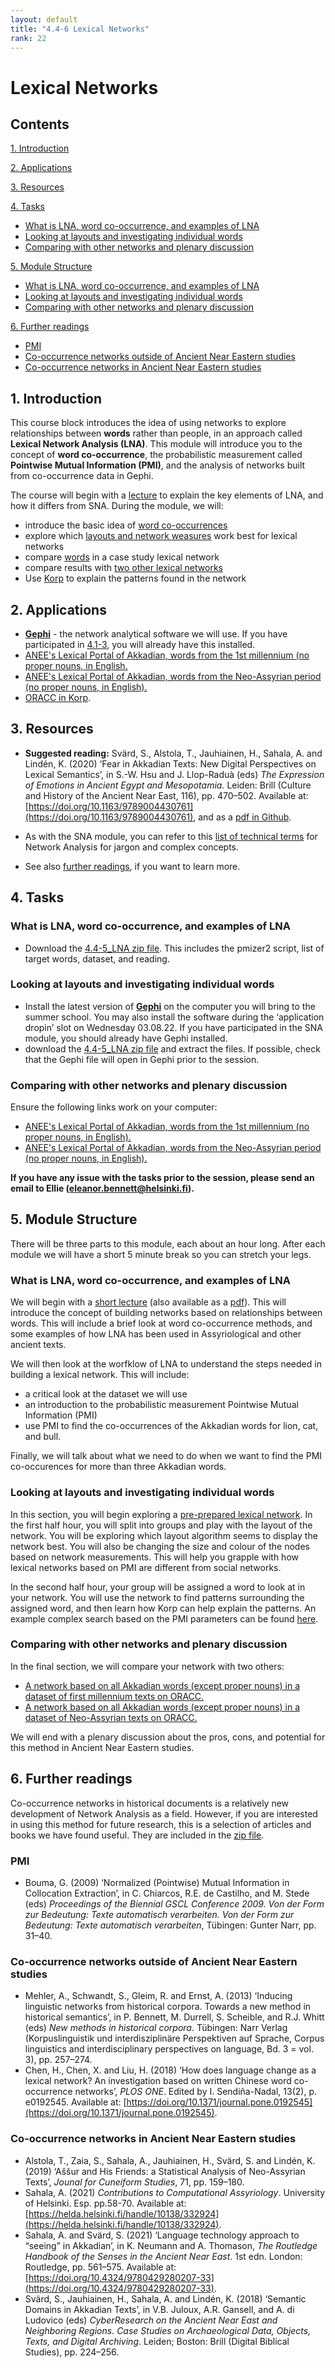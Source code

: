 ```yaml
---
layout: default
title: "4.4-6 Lexical Networks"
rank: 22
---
```


# Lexical Networks

## Contents
[1. Introduction](#intro)

[2. Applications](#apps)

[3. Resources](#resources)

[4. Tasks](#tasks)
* [What is LNA, word co-occurrence, and examples of LNA](#4.4_lecture_task)
* [Looking at layouts and investigating individual words](#4.5_layout_words_task)
* [Comparing with other networks and plenary discussion](#4.6_othernetworks_plenary_task)

[5. Module Structure](#module)
* [What is LNA, word co-occurrence, and examples of LNA](#4.4_lecture)
* [Looking at layouts and investigating individual words](#4.5_layout_words)
* [Comparing with other networks and plenary discussion](#4.6_othernetworks_plenary)

[6. Further readings](#furtherreadingsLNA)
* [PMI](#furtherreadings_PMI)
* [Co-occurrence networks outside of Ancient Near Eastern studies](#furtherreadings_co-occurence_out)
* [Co-occurrence networks in Ancient Near Eastern studies](#furtherreadings_co-occurence_in)

## <a id="intro">1. Introduction</a>

This course block introduces the idea of using networks to explore relationships between **words** rather than people, in an approach called **Lexical Network Analysis (LNA)**. This module will introduce you to the concept of **word co-occurrence**, the probabilistic measurement called **Pointwise Mutual Information (PMI)**, and the analysis of networks built from co-occurrence data in Gephi.

The course will begin with a [lecture](#4.4_lecture) to explain the key elements of LNA, and how it differs from SNA. During the module, we will:

* introduce the basic idea of [word co-occurrences](#4.4_lecture)
* explore which [layouts and network weasures](4.5_layout_words) work best for lexical networks
* compare [words](4.5_layout_words) in a case study lexical network
* compare results with [two other lexical networks](4.6_othernetworks_plenary)
* Use [Korp](4.5_layout_words) to explain the patterns found in the network

## <a id="apps">2. Applications</a>

* [**Gephi**](https://gephi.org/) - the network analytical software we will use. If you have participated in [4.1-3](daa/4_1-3_sna.md), you will already have this installed.
* [ANEE's Lexical Portal of Akkadian, words from the 1st millennium (no proper nouns, in English.](https://kielipankki.fi/tools/demo/anee/anee-portal-first-millennium-non-proper-2022-05-swapped/index.html)
* [ANEE's Lexical Portal of Akkadian, words from the Neo-Assyrian period (no proper nouns, in English).](https://kielipankki.fi/tools/demo/anee/anee-portal-neo-assyrian-all-non-proper-2022-05-swapped/index.html)
* [ORACC in Korp](https://korp.csc.fi/korp-test/oracc2021/?mode=other_languages#?lang=en&cqp=%5B%5D&corpus=oracc2021_adsd,oracc2021_aemw,oracc2021_akklove,oracc2021_ario,oracc2021_atae,oracc2021_blms,oracc2021_btto,oracc2021_cams,oracc2021_ccpo,oracc2021_ckst,oracc2021_cmawro,oracc2021_ctij,oracc2021_dcclt,oracc2021_dccmt,oracc2021_dsst,oracc2021_ecut,oracc2021_glass,oracc2021_hbtin,oracc2021_lacost,oracc2021_obmc,oracc2021_obta,oracc2021_riao,oracc2021_ribo,oracc2021_rimanum,oracc2021_rinap,oracc2021_saao,oracc2021_suhu&search_tab=1).

## <a id="resources">3. Resources</a>

* **Suggested reading:** Svärd, S., Alstola, T., Jauhiainen, H., Sahala, A. and Lindén, K. (2020) ‘Fear in Akkadian Texts: New Digital Perspectives on Lexical Semantics’, in S.-W. Hsu and J. Llop-Raduà (eds) _The Expression of Emotions in Ancient Egypt and Mesopotamia._ Leiden: Brill (Culture and History of the Ancient Near East, 116), pp. 470–502. Available at: [https://doi.org/10.1163/9789004430761](https://doi.org/10.1163/9789004430761), and as a [pdf in Github](./_files/Svärd_et_al_2020.pdf).

* As with the SNA module, you can refer to this [list of technical terms](./_files/Tambs_na_glossary.pdf) for Network Analysis for jargon and complex concepts.

* See also [further readings](#furtherreadings), if you want to learn more.

## <a id="tasks">4. Tasks</a>

### <a id="4.4_lecture_task">What is LNA, word co-occurrence, and examples of LNA</a>
* Download the [4.4-5_LNA zip file](./_files/4.4-6_LNA.zip). This includes the pmizer2 script, list of target words, dataset, and reading.

### <a id="4.5_layout_words_task">Looking at layouts and investigating individual words</a>
* Install the latest version of [**Gephi**](https://gephi.org/) on the computer you will bring to the summer school. You may also install the software during the ‘application dropin’ slot on Wednesday 03.08.22. If you have participated in the SNA module, you should already have Gephi installed.
* download the [4.4-5_LNA zip file](./_files/4.4-6_LNA.zip) and extract the files. If possible, check that the Gephi file will open in Gephi prior to the session.

### <a id="4.6_othernetworks_plenary_task">Comparing with other networks and plenary discussion</a>
Ensure the following links work on your computer:
* [ANEE's Lexical Portal of Akkadian, words from the 1st millennium (no proper nouns, in English).](https://kielipankki.fi/tools/demo/anee/anee-portal-first-millennium-non-proper-2022-05-swapped/index.html)
* [ANEE's Lexical Portal of Akkadian, words from the Neo-Assyrian period (no proper nouns, in English).](https://kielipankki.fi/tools/demo/anee/anee-portal-neo-assyrian-all-non-proper-2022-05-swapped/index.html)

**If you have any issue with the tasks prior to the session, please send an email to Ellie (eleanor.bennett@helsinki.fi).**

## <a id="module">5. Module Structure</a>
There will be three parts to this module, each about an hour long. After each module we will have a short 5 minute break so you can stretch your legs.

### <a id="4.4_lecture">What is LNA, word co-occurrence, and examples of LNA</a>
We will begin with a [short lecture](https://docs.google.com/presentation/d/1g1TL8B1u2wspmNOCmjAQjo4UnQhpBz8ayUgIwTQhN2U/edit?usp=sharing) (also available as a [pdf](./_files/4.4-6_LNA.zip)). This will introduce the concept of building networks based on relationships between words. This will include a brief look at word co-occurrence methods, and some examples of how LNA has been used in Assyriological and other ancient texts.

We will then look at the worfklow of LNA to understand the steps needed in building a lexical network. This will include:
* a critical look at the dataset we will use
* an introduction to the probabilistic measurement Pointwise Mutual Information (PMI)
* use PMI to find the co-occurrences of the Akkadian words for lion, cat, and bull.

Finally, we will talk about what we need to do when we want to find the PMI co-occurences for more than three Akkadian words.

### <a id="4.5_layout_words">Looking at layouts and investigating individual words</a>
In this section, you will begin exploring a [pre-prepared lexical network](#tasks). In the first half hour, you will split into groups and play with the layout of the network. You will be exploring which layout algorithm seems to display the network best. You will also be changing the size and colour of the nodes based on network measurements. This will help you grapple with how lexical networks based on PMI are different from social networks.

In the second half hour, your group will be assigned a word to look at in your network. You will use the network to find patterns surrounding the assigned word, and then learn how Korp can help explain the patterns. An example complex search based on the PMI parameters can be found [here](https://korp.csc.fi/korp-test/oracc2021/?mode=other_languages#?lang=en&cqp=%5B_.text_period%20%3D%20%22Neo-Assyrian%22%20%26%20lemma%20%3D%20%22alpu%22%5D%20%5B%5D%7B0,10%7D%20%5Blemma%20%3D%20%22gammalu%22%20%26%20_.text_period%20%3D%20%22Neo-Assyrian%22%5D&corpus=oracc2021_adsd,oracc2021_aemw,oracc2021_akklove,oracc2021_ario,oracc2021_atae,oracc2021_blms,oracc2021_btto,oracc2021_cams,oracc2021_ccpo,oracc2021_ckst,oracc2021_cmawro,oracc2021_ctij,oracc2021_dcclt,oracc2021_dccmt,oracc2021_dsst,oracc2021_ecut,oracc2021_glass,oracc2021_hbtin,oracc2021_lacost,oracc2021_obmc,oracc2021_obta,oracc2021_riao,oracc2021_ribo,oracc2021_rimanum,oracc2021_rinap,oracc2021_saao,oracc2021_suhu&search_tab=1&search=cqp).

### <a id="4.6_othernetworks_plenary">Comparing with other networks and plenary discussion</a>
In the final section, we will compare your network with two others: 
* [A network based on all Akkadian words (except proper nouns) in a dataset of first millennium texts on ORACC.](https://kielipankki.fi/tools/demo/anee/anee-portal-first-millennium-non-proper-2022-05-swapped/index.html)
* [A network based on all Akkadian words (except proper nouns) in a dataset of Neo-Assyrian texts on ORACC.](https://kielipankki.fi/tools/demo/anee/anee-portal-neo-assyrian-all-non-proper-2022-05-swapped/index.html)

We will end with a plenary discussion about the pros, cons, and potential for this method in Ancient Near Eastern studies.

##  <a id="furtherreadingsLNA">6. Further readings</a>
Co-occurrence networks in historical documents is a relatively new development of Network Analysis as a field. However, if you are interested in using this method for future research, this is a selection of articles and books we have found useful. They are included in the [zip file](./_files/4.4-6_LNA.zip).

### <a id="furtherreadings_PMI">PMI</a>
* Bouma, G. (2009) ‘Normalized (Pointwise) Mutual Information in Collocation Extraction’, in C. Chiarcos, R.E. de Castilho, and M. Stede (eds) _Proceedings of the Biennial GSCL Conference 2009. Von der Form zur Bedeutung: Texte automatisch verarbeiten. Von der Form zur Bedeutung: Texte automatisch verarbeiten_, Tübingen: Gunter Narr, pp. 31–40.

### <a id="furtherreadings_co-occurence_out">Co-occurrence networks outside of Ancient Near Eastern studies</a>
* Mehler, A., Schwandt, S., Gleim, R. and Ernst, A. (2013) ‘Inducing linguistic networks from historical corpora. Towards a new method in historical semantics’, in P. Bennett, M. Durrell, S. Scheible, and R.J. Whitt (eds) _New methods in historical corpora_. Tübingen: Narr Verlag (Korpuslinguistik und interdisziplinäre Perspektiven auf Sprache, Corpus linguistics and interdisciplinary perspectives on language, Bd. 3 = vol. 3), pp. 257–274.
* Chen, H., Chen, X. and Liu, H. (2018) ‘How does language change as a lexical network? An investigation based on written Chinese word co-occurrence networks’, _PLOS ONE_. Edited by I. Sendiña-Nadal, 13(2), p. e0192545. Available at: [https://doi.org/10.1371/journal.pone.0192545](https://doi.org/10.1371/journal.pone.0192545). 

### <a id="furtherreadings_co-occurence_in">Co-occurrence networks in Ancient Near Eastern studies</a>
* Alstola, T., Zaia, S., Sahala, A., Jauhiainen, H., Svärd, S. and Lindén, K. (2019) ‘Aššur and His Friends: a Statistical Analysis of Neo-Assyrian Texts’, _Jounal for Cuneiform Studies_, 71, pp. 159–180.
* Sahala, A. (2021) _Contributions to Computational Assyriology_. University of Helsinki. Esp. pp.58-70. Available at: [https://helda.helsinki.fi/handle/10138/332924](https://helda.helsinki.fi/handle/10138/332924).
* Sahala, A. and Svärd, S. (2021) ‘Language technology approach to “seeing” in Akkadian’, in K. Neumann and A. Thomason, _The Routledge Handbook of the Senses in the Ancient Near East_. 1st edn. London: Routledge, pp. 561–575. Available at: [https://doi.org/10.4324/9780429280207-33](https://doi.org/10.4324/9780429280207-33).
* Svärd, S., Jauhiainen, H., Sahala, A. and Lindén, K. (2018) ‘Semantic Domains in Akkadian Texts’, in V.B. Juloux, A.R. Gansell, and A. di Ludovico (eds) _CyberResearch on the Ancient Near East and Neighboring Regions. Case Studies on Archaeological Data, Objects, Texts, and Digital Archiving_. Leiden; Boston: Brill (Digital Biblical Studies), pp. 224–256.
